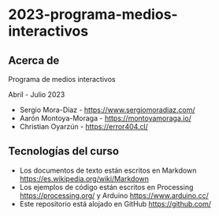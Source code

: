 # 2023-programa-medios-interactivos

## Acerca de

Programa de medios interactivos

Abril - Julio 2023

- Sergio Mora-Díaz - https://www.sergiomoradiaz.com/
- Aarón Montoya-Moraga - https://montoyamoraga.io/
- Christian Oyarzún - https://error404.cl/

<!-- Más información en https://www.sinestesia.cc/programamediosinteractivos, o en la versión almacenada de esa web en septiembre 2022: https://web.archive.org/web/20220908203953/https://www.sinestesia.cc/programamediosinteractivos

## Estructura del repositorio

Hay una carpeta por cada uno de los módulos:

- [1-intro-medios-interactivos/](1-intro-medios-interactivos/)
- [2-objetos-electronicos/](2-objetos-electronicos/)
- [3-sonido-digital/](3-sonido-digital)
- [4-proyeccion-luz-videomapping/](4-proyeccion-luz-videomapping/)
- [5-taller-desarrollo-proyectos/](5-taller-desarrollo-proyectos/)

## Kit de materiales

![kit-materiales](media/kit-materiales.jpg) -->

## Tecnologías del curso

- Los documentos de texto están escritos en Markdown https://es.wikipedia.org/wiki/Markdown
- Los ejemplos de código están escritos en Processing https://processing.org/ y Arduino https://www.arduino.cc/
- Este repositorio está alojado en GitHub https://github.com/
